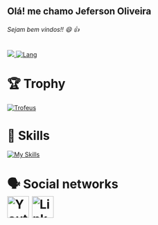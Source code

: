 ## Olá! me chamo Jeferson Oliveira
###### Sejam bem vindos!! 😄 :+1:

<div>
<a href="https://github.com/CyberJeferson">
<img src="https://github-readme-stats.vercel.app/api?username=CyberJeferson&layout=compact&show_icons=true&theme=tokyonight&include_all_commits=true&count_private=true"/>  
<img src="https://github-readme-stats.vercel.app/api/top-langs/?username=CyberJeferson&layout=compact&langs_count=7&theme=tokyonight" alt="Lang" /> 
</a>
</div>


<div>
	
<h1>🏆 Trophy</h1>
<a href="#">	
<img  src="https://github-profile-trophy.vercel.app/?username=CyberJeferson&theme=gruvbox&no-frame=true&margin-w=50&no-bg=true" alt="Trofeus"/>
</a>
</div>	
<div>
<h1>🔨 Skills</h1>

  [![My Skills](https://skillicons.dev/icons?i=dotnet,cs,js,ts,angular,html,css,bootstrap,git,docker,rabbitmq,java,python,c,perl,regex,androidstudio,arduino,bash,cs,debian,linux,mysql,npm,ts,vscode,windows,raspberrypi,nestjs&perline=10)](https://skillicons.dev)


	


</div>
	


<div>
  <h1>🗣️ Social networks</<h1>
    <br>
 <a href="https://www.youtube.com/channel/UCz-iNlr68eMM1N5vcsBSJrw"><img src="https://user-images.githubusercontent.com/63682724/128556361-bfc5907f-1a86-41a7-a376-53f7dba317d2.png" alt="Youtube" width="50" height="50" /></a>
<a href="https://www.linkedin.com/in/jeferson-oliveira-8335051b6/"><img style="border-style: none;" src="https://user-images.githubusercontent.com/63682724/128556484-2ee80436-9dca-4876-8fd8-72bf2c312171.png" alt="Linkedin" width="50" height="50" /></a>



</div>
